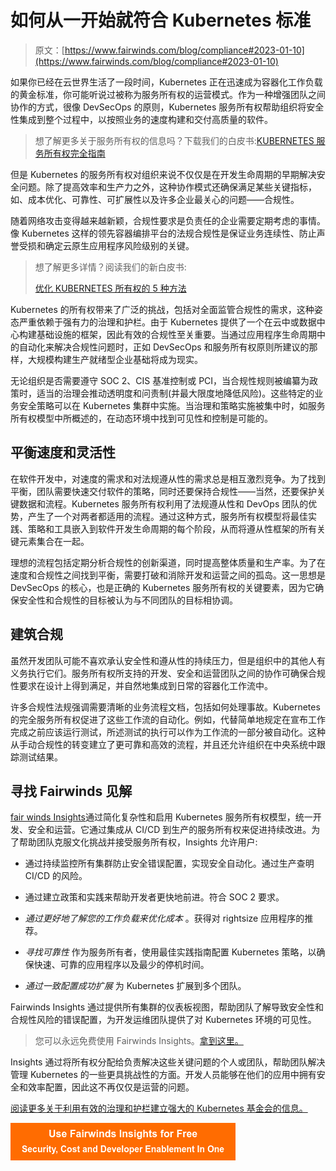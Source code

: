 # 如何从一开始就符合 Kubernetes 标准

> 原文：[https://www.fairwinds.com/blog/compliance#2023-01-10](https://www.fairwinds.com/blog/compliance#2023-01-10)

 如果你已经在云世界生活了一段时间，Kubernetes 正在迅速成为容器化工作负载的黄金标准，你可能听说过被称为服务所有权的运营模式。作为一种增强团队之间协作的方式，很像 DevSecOps 的原则，Kubernetes 服务所有权帮助组织将安全性集成到整个过程中，以按照业务的速度构建和交付高质量的软件。

> 想了解更多关于服务所有权的信息吗？下载我们的白皮书:[KUBERNETES 服务所有权完全指南](https://www.fairwinds.com/kubernetes-service-ownership-whitepaper)

但是 Kubernetes 的服务所有权对组织来说不仅仅是在开发生命周期的早期解决安全问题。除了提高效率和生产力之外，这种协作模式还确保满足某些关键指标，如[](https://www.fairwinds.com/blog/may-the-fair-winds-of-better-k8s-service-ownership-blow-you-safely-home)、成本优化、可靠性、可扩展性以及许多企业最关心的问题——合规性。

随着网络攻击变得越来越新颖，合规性要求是负责任的企业需要定期考虑的事情。像 Kubernetes 这样的领先容器编排平台的法规合规性是保证业务连续性、防止声誉受损和确定云原生应用程序风险级别的关键。

> 想了解更多详情？阅读我们的新白皮书:
> 
> [优化 KUBERNETES 所有权的 5 种方法](https://www.fairwinds.com/benefits-kubernetes-service-ownership)

Kubernetes 的所有权带来了广泛的挑战，包括对全面监管合规性的需求，这种姿态严重依赖于强有力的治理和护栏。由于 Kubernetes 提供了一个在云中或数据中心构建基础设施的框架，因此有效的合规性至关重要。当通过应用程序生命周期中的自动化来解决合规性问题时，正如 DevSecOps 和服务所有权原则所建议的那样，大规模构建生产就绪型企业基础将成为现实。

无论组织是否需要遵守 SOC 2、CIS 基准控制或 PCI，当合规性规则被编纂为政策时，适当的治理会推动透明度和问责制(并最大限度地降低风险)。这些特定的业务安全策略可以在 Kubernetes 集群中实施。当治理和策略实施被集中时，如服务所有权模型中所概述的，在动态环境中找到可见性和控制是可能的。

## 平衡速度和灵活性

在软件开发中，对速度的需求和对法规遵从性的需求总是相互激烈竞争。为了找到平衡，团队需要快速交付软件的策略，同时还要保持合规性——当然，还要保护关键数据和流程。Kubernetes 服务所有权利用了法规遵从性和 DevOps 团队的优势，产生了一个对两者都适用的流程。通过这种方式，服务所有权模型将最佳实践、策略和工具嵌入到软件开发生命周期的每个阶段，从而将遵从性框架的所有关键元素集合在一起。

理想的流程包括定期分析合规性的创新渠道，同时提高整体质量和生产率。为了在速度和合规性之间找到平衡，需要打破和消除开发和运营之间的孤岛。这一思想是 DevSecOps 的核心，也是正确的 Kubernetes 服务所有权的关键要素，因为它确保安全性和合规性的目标被认为与不同团队的目标相协调。

## 建筑合规

虽然开发团队可能不喜欢承认安全性和遵从性的持续压力，但是组织中的其他人有义务执行它们。服务所有权所支持的开发、安全和运营团队之间的协作可确保合规性要求在设计上得到满足，并自然地集成到日常的容器化工作流中。

许多合规性法规强调需要清晰的业务流程文档，包括如何处理事故。Kubernetes 的完全服务所有权促进了这些工作流的自动化。例如，代替简单地规定在宣布工作完成之前应该运行测试，所述测试的执行可以作为工作流的一部分被自动化。这种从手动合规性的转变建立了更可靠和高效的流程，并且还允许组织在中央系统中跟踪测试结果。

## 寻找 Fairwinds 见解

[fair winds Insights](https://www.fairwinds.com/insights)通过简化复杂性和启用 Kubernetes 服务所有权模型，统一开发、安全和运营。它通过集成从 CI/CD 到生产的服务所有权来促进持续改进。为了帮助团队克服文化挑战并接受服务所有权，Insights 允许用户:

*   通过持续监控所有集群防止安全错误配置，实现安全自动化。通过生产查明 CI/CD 的风险。

*   通过建立政策和实践来帮助开发者更快地前进。符合 SOC 2 要求。

*   *通过更好地了解您的工作负载来优化成本* 。获得对 rightsize 应用程序的推荐。

*   *寻找可靠性* 作为服务所有者，使用最佳实践指南配置 Kubernetes 策略，以确保快速、可靠的应用程序以及最少的停机时间。

*   *通过一致配置成功扩展* 为 Kubernetes 扩展到多个团队。

Fairwinds Insights 通过提供所有集群的仪表板视图，帮助团队了解导致安全性和合规性风险的错误配置，为开发运维团队提供了对 Kubernetes 环境的可见性。

> 您可以永远免费使用 Fairwinds Insights。[拿到这里。](/coming-soon)

Insights 通过将所有权分配给负责解决这些关键问题的个人或团队，帮助团队解决管理 Kubernetes 的一些更具挑战性的方面。开发人员能够在他们的应用中拥有安全和效率配置，因此这不再仅仅是运营的问题。

[阅读更多关于利用有效的治理和护栏建立强大的 Kubernetes 基金会的信息。](https://www.fairwinds.com/blog/is-kubernetes-service-ownership-the-key-to-better-container-security)

[![Use Fairwinds Insights for Free Security, Cost and Developer Enablement In One](img/7c86296320eb01b215d8e2755e9c5b9d.png)](https://cta-redirect.hubspot.com/cta/redirect/2184645/34aa4987-a1f9-438a-a145-d7d82d5c479a)